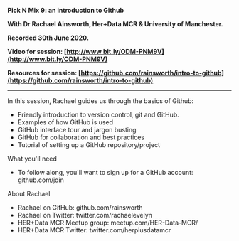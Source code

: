 **Pick N Mix 9: an introduction to Github**

**With Dr Rachael Ainsworth, Her+Data MCR & University of Manchester.**

**Recorded 30th June 2020.**

**Video for session: [http://www.bit.ly/ODM-PNM9V](http://www.bit.ly/ODM-PNM9V)**

**Resources for session: [https://github.com/rainsworth/intro-to-github](https://github.com/rainsworth/intro-to-github)**

----

In this session, Rachael guides us through the basics of Github:
- Friendly introduction to version control, git and GitHub.
- Examples of how GitHub is used
- GitHub interface tour and jargon busting
- GitHub for collaboration and best practices
- Tutorial of setting up a GitHub repository/project

What you'll need
- To follow along, you'll want to sign up for a GitHub account: github.com/join

About Rachael
- Rachael on GitHub: github.com/rainsworth
- Rachael on Twitter: twitter.com/rachaelevelyn
- HER+Data MCR Meetup group: meetup.com/HER-Data-MCR/
- HER+Data MCR Twitter: twitter.com/herplusdatamcr
